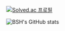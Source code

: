 [![Solved.ac
프로필](http://mazassumnida.wtf/api/v2/generate_badge?boj=byj9402)](https://solved.ac/byj9402)

![BSH's GitHub stats](https://github-readme-stats.vercel.app/api?username=anuraghazra&show_icons=true&theme=dark)
